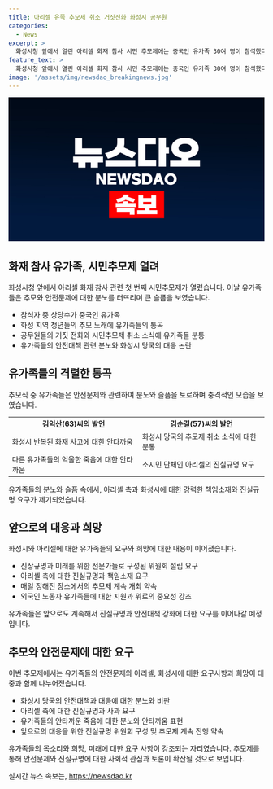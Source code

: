 ```yaml
---
title: 아리셀 유족 추모제 취소 거짓전화 화성시 공무원
categories:
  - News
excerpt: >
  화성시청 앞에서 열린 아리셀 화재 참사 시민 추모제에는 중국인 유가족 30여 명이 참석했다. 유족들은 안전대책 부재와 진실규명을 촉구하며 울음으로 마음을 전했다. 그러나 화성시 공무원들의 추모제 취소 거짓 전화와 함께 고소고발 거론으로 혼란이 빚어졌다. 한편, 대책위는 매일 오후 7시에 추모제를 열겠다 밝혔으며 유가족은 아리셀과 정부에 진상규명과 진실적인 사과를 요구했다. 이번 참사로 사망한 23명 가운데 18명은 외국인이었다. (150자)
feature_text: >
  화성시청 앞에서 열린 아리셀 화재 참사 시민 추모제에는 중국인 유가족 30여 명이 참석했다. 유족들은 안전대책 부재와 진실규명을 촉구하며 울음으로 마음을 전했다. 그러나 화성시 공무원들의 추모제 취소 거짓 전화와 함께 고소고발 거론으로 혼란이 빚어졌다. 한편, 대책위는 매일 오후 7시에 추모제를 열겠다 밝혔으며 유가족은 아리셀과 정부에 진상규명과 진실적인 사과를 요구했다. 이번 참사로 사망한 23명 가운데 18명은 외국인이었다. (150자)
image: '/assets/img/newsdao_breakingnews.jpg'
---
```


<p><img src="/assets/img/newsdao_breakingnews.jpg" alt="ontimetimes 속보" /></p>

<h2 data-ke-size="size26">화재 참사 유가족, 시민추모제 열려</h2>

<p data-ke-size="size16">화성시청 앞에서 아리셀 화재 참사 관련 첫 번째 시민추모제가 열렸습니다. 이날 유가족들은 추모와 안전문제에 대한 분노를 터뜨리며 큰 슬픔을 보였습니다.</p>

<ul>
    <li>참석자 중 상당수가 중국인 유가족</li>
    <li>화성 지역 청년들의 추모 노래에 유가족들의 통곡</li>
    <li>공무원들의 거짓 전화와 시민추모제 취소 소식에 유가족들 분통</li>
    <li>유가족들의 안전대책 관련 분노와 화성시 당국의 대응 논란</li>
</ul>

<h2 data-ke-size="size26">유가족들의 격렬한 통곡</h2>

<p data-ke-size="size16">추모식 중 유가족들은 안전문제와 관련하여 분노와 슬픔을 토로하며 충격적인 모습을 보였습니다.</p>

<table>
    <tr>
        <td style="text-align: center; height: 17px;"><b>김익산(63)씨의 발언</b></td>
        <td style="text-align: center; height: 17px;"><b>김순길(57)씨의 발언</b></td>
    </tr>
    <tr>
        <td>화성시 반복된 화재 사고에 대한 안타까움</td>
        <td>화성시 당국의 추모제 취소 소식에 대한 분통</td>
    </tr>
    <tr>
        <td>다른 유가족들의 억울한 죽음에 대한 안타까움</td>
        <td>소시민 단체인 아리셀의 진실규명 요구</td>
    </tr>
</table>

<p data-ke-size="size16">유가족들의 분노와 슬픔 속에서, 아리셀 측과 화성시에 대한 강력한 책임소재와 진실규명 요구가 제기되었습니다.</p>

<h2 data-ke-size="size26">앞으로의 대응과 희망</h2>

<p data-ke-size="size16">화성시와 아리셀에 대한 유가족들의 요구와 희망에 대한 내용이 이어졌습니다.</p>

<ul>
    <li>진상규명과 미래를 위한 전문가들로 구성된 위원회 설립 요구</li>
    <li>아리셀 측에 대한 진실규명과 책임소재 요구</li>
    <li>매일 정해진 장소에서의 추모제 계속 개최 약속</li>
    <li>외국인 노동자 유가족들에 대한 지원과 위로의 중요성 강조</li>
</ul>

<p data-ke-size="size16">유가족들은 앞으로도 계속해서 진실규명과 안전대책 강화에 대한 요구를 이어나갈 예정입니다.</p>

<h2 data-ke-size="size26">추모와 안전문제에 대한 요구</h2>

<p data-ke-size="size16">이번 추모제에서는 유가족들의 안전문제와 아리셀, 화성시에 대한 요구사항과 희망이 대중과 함께 나누어졌습니다.</p>

<ul>
    <li>화성시 당국의 안전대책과 대응에 대한 분노와 비판</li>
    <li>아리셀 측에 대한 진실규명과 사과 요구</li>
    <li>유가족들의 안타까운 죽음에 대한 분노와 안타까움 표현</li>
    <li>앞으로의 대응을 위한 진실규명 위원회 구성 및 추모제 계속 진행 약속</li>
</ul>

<p data-ke-size="size16">유가족들의 목소리와 희망, 미래에 대한 요구 사항이 강조되는 자리였습니다. 추모제를 통해 안전문제와 진실규명에 대한 사회적 관심과 토론이 확산될 것으로 보입니다.</p>
실시간 뉴스 속보는, <a href="https://newsdao.kr" rel="dofollow">https://newsdao.kr</a>


